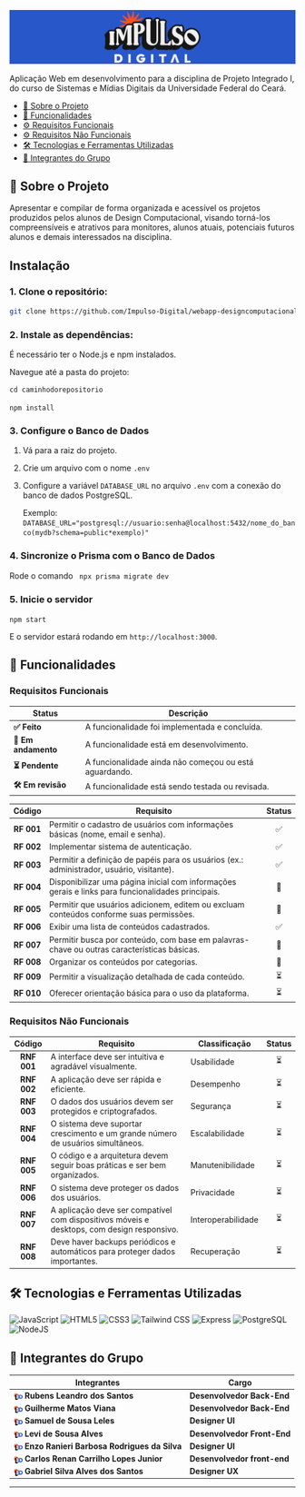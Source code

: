 ![CAPA](public/logos/idbanner.png)

Aplicação Web em desenvolvimento para a disciplina de Projeto Integrado I, do curso de Sistemas e Mídias Digitais da Universidade Federal do Ceará.

- [📝 Sobre o Projeto](#-sobre-o-projeto)
- [🎯 Funcionalidades](#-funcionalidades)
- [⚙️ Requisitos Funcionais](#requisitos-funcionais)
- [⚙️ Requisitos Não Funcionais](#requisitos-não-funcionais)
- [🛠️ Tecnologias e Ferramentas Utilizadas](#️-tecnologias-e-ferramentas-utilizadas)
- [👥 Integrantes do Grupo](#-integrantes-do-grupo)

## 📝 Sobre o Projeto

Apresentar e compilar de forma organizada e acessível os projetos produzidos pelos alunos de Design Computacional, visando torná-los compreensíveis e atrativos para monitores, alunos atuais, potenciais futuros alunos e demais interessados na disciplina.

## **Instalação**

### 1. **Clone o repositório:**

```bash
git clone https://github.com/Impulso-Digital/webapp-designcomputacional.git

```

### 2. **Instale as dependências:**

É necessário ter o Node.js e npm instalados.

Navegue até a pasta do projeto:

    cd caminhodorepositorio

    npm install

### 3. **Configure o Banco de Dados**

1. Vá para a raiz do projeto.
2. Crie um arquivo com o nome `.env`
3. Configure a variável `DATABASE_URL` no arquivo `.env` com a conexão do banco de dados PostgreSQL.

   Exemplo:
   `DATABASE_URL="postgresql://usuario:senha@localhost:5432/nome_do_banco(mydb?schema=public*exemplo)"`

### 4. **Sincronize o Prisma com o Banco de Dados**

Rode o comando ` npx prisma migrate dev`

### 5. **Inicie o servidor**

`npm start`

E o servidor estará rodando em `http://localhost:3000`.

## 🎯 Funcionalidades

### Requisitos Funcionais

| Status              | Descrição                                              |
| ------------------- | ------------------------------------------------------ |
| **✅ Feito**        | A funcionalidade foi implementada e concluída.         |
| **🚧 Em andamento** | A funcionalidade está em desenvolvimento.              |
| **⏳ Pendente**     | A funcionalidade ainda não começou ou está aguardando. |
| **🛠️ Em revisão**   | A funcionalidade está sendo testada ou revisada.       |

|   Código   | Requisito                                                                                         | Status |
| :--------: | ------------------------------------------------------------------------------------------------- | :----: |
| **RF 001** | Permitir o cadastro de usuários com informações básicas (nome, email e senha).                    |   ✅   |
| **RF 002** | Implementar sistema de autenticação.                                                              |   ✅   |
| **RF 003** | Permitir a definição de papéis para os usuários (ex.: administrador, usuário, visitante).         |   ✅   |
| **RF 004** | Disponibilizar uma página inicial com informações gerais e links para funcionalidades principais. |   🚧   |
| **RF 005** | Permitir que usuários adicionem, editem ou excluam conteúdos conforme suas permissões.            |   🚧   |
| **RF 006** | Exibir uma lista de conteúdos cadastrados.                                                        |   ✅   |
| **RF 007** | Permitir busca por conteúdo, com base em palavras-chave ou outras características básicas.        |   🚧   |
| **RF 008** | Organizar os conteúdos por categorias.                                                            |   🚧   |
| **RF 009** | Permitir a visualização detalhada de cada conteúdo.                                               |   ⏳   |
| **RF 010** | Oferecer orientação básica para o uso da plataforma.                                              |   ⏳   |

### Requisitos Não Funcionais

|   Código    | Requisito                                                                                  | Classificação      | Status |
| :---------: | ------------------------------------------------------------------------------------------ | ------------------ | :----: |
| **RNF 001** | A interface deve ser intuitiva e agradável visualmente.                                    | Usabilidade        |   ⏳   |
| **RNF 002** | A aplicação deve ser rápida e eficiente.                                                   | Desempenho         |   ⏳   |
| **RNF 003** | O dados dos usuários devem ser protegidos e criptografados.                                | Segurança          |   ⏳   |
| **RNF 004** | O sistema deve suportar crescimento e um grande número de usuários simultâneos.            | Escalabilidade     |   ⏳   |
| **RNF 005** | O código e a arquitetura devem seguir boas práticas e ser bem organizados.                 | Manutenibilidade   |   ⏳   |
| **RNF 006** | O sistema deve proteger os dados dos usuários.                                             | Privacidade        |   ⏳   |
| **RNF 007** | A aplicação deve ser compatível com dispositivos móveis e desktops, com design responsivo. | Interoperabilidade |   ⏳   |
| **RNF 008** | Deve haver backups periódicos e automáticos para proteger dados importantes.               | Recuperação        |   ⏳   |

## 🛠️ Tecnologias e Ferramentas Utilizadas

![JavaScript](https://img.shields.io/badge/JavaScript-F7DF1E?style=for-the-badge&logo=javascript&logoColor=black)
![HTML5](https://img.shields.io/badge/HTML5-E34F26?style=for-the-badge&logo=html5&logoColor=white)
![CSS3](https://img.shields.io/badge/CSS3-1572B6?style=for-the-badge&logo=css3&logoColor=white)
![Tailwind CSS](https://img.shields.io/badge/Tailwind%20CSS-38B2AC?style=for-the-badge&logo=tailwindcss&logoColor=white)
![Express](https://img.shields.io/badge/express.js-%23404d59.svg?style=for-the-badge&logo=express&logoColor=%2361DAFB)
![PostgreSQL](https://img.shields.io/badge/PostgreSQL-000?style=for-the-badge&logo=postgresql)
![NodeJS](https://img.shields.io/badge/node.js-6DA55F?style=for-the-badge&logo=node.js&logoColor=white)

## 👥 Integrantes do Grupo

| Integrantes                                                                                                                             | Cargo                       |
| --------------------------------------------------------------------------------------------------------------------------------------- | --------------------------- |
| <img src="public/logos/favicon.png" alt="ICONE" width="16" style="vertical-align: middle;"> **Rubens Leandro dos Santos**               | **Desenvolvedor Back-End**  |
| <img src="public/logos/favicon.png" alt="ICONE" width="16" style="vertical-align: middle;"> **Guilherme Matos Viana**                   | **Desenvolvedor Back-End**  |
| <img src="public/logos/favicon.png" alt="ICONE" width="16" style="vertical-align: middle;"> **Samuel de Sousa Leles**                   | **Designer UI**             |
| <img src="public/logos/favicon.png" alt="ICONE" width="16" style="vertical-align: middle;"> **Levi de Sousa Alves**                     | **Desenvolvedor Front-End** |
| <img src="public/logos/favicon.png" alt="ICONE" width="16" style="vertical-align: middle;"> **Enzo Ranieri Barbosa Rodrigues da Silva** | **Designer UI**             |
| <img src="public/logos/favicon.png" alt="ICONE" width="16" style="vertical-align: middle;"> **Carlos Renan Carrilho Lopes Junior**      | **Desenvolvedor front-end** |
| <img src="public/logos/favicon.png" alt="ICONE" width="16" style="vertical-align: middle;"> **Gabriel Silva Alves dos Santos**          | **Designer UX**             |

---
